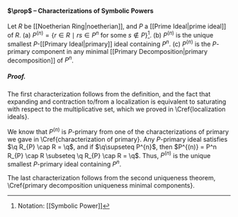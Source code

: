 #### $\prop$ – Characterizations of Symbolic Powers
Let $R$ be [[Noetherian Ring|noetherian]], and $P$ a [[Prime Ideal|prime ideal]] of $R$. 
(a) $P^{(n)}=\{ r\in R \ \mid \ rs\in P^n \textrm{ for some }  s\notin P \}$[^1].
(b) $P^{(n)}$ is the unique smallest $P$-[[Primary Ideal|primary]] ideal containing $P^n$.
(c) $P^{(n)}$ is the $P$-primary component in any minimal [[Primary Decomposition|primary decomposition]] of $P^n$.

##### *Proof.*
The first characterization follows from the definition, and the fact that expanding and contraction to/from a localization is equivalent to saturating with respect to the multiplicative set, which we proved in \Cref{localization ideals}.

We know that $P^{(n)}$ is $P$-primary from one of the characterizations of primary we gave in \Cref{characterization of primary}. Any $P$-primary ideal satisfies $\q R_{P} \cap R = \q$, and if $\q\supseteq P^{n}$, then $P^{(n)} = P^n R_{P} \cap R \subseteq \q R_{P} \cap R = \q$. Thus, $P^{(n)}$ is the unique smallest $P$-primary ideal containing $P^n$.

The last characterization follows from the second uniqueness theorem, \Cref{primary decomposition uniqueness minimal components}.

[^1]: Notation: [[Symbolic Power]]
